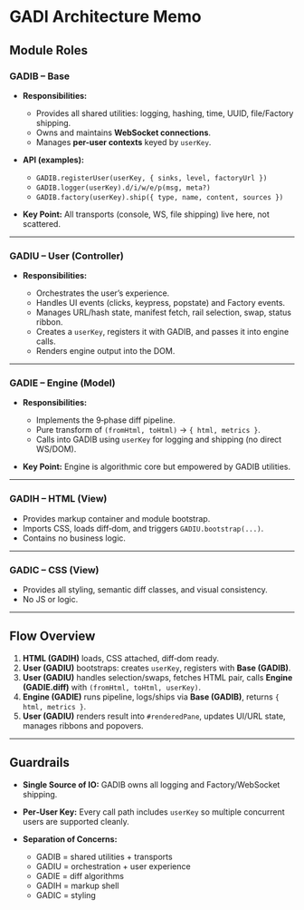 # GADI Architecture Memo

## Module Roles

### **GADIB – Base**

* **Responsibilities:**

    * Provides all shared utilities: logging, hashing, time, UUID, file/Factory shipping.
    * Owns and maintains **WebSocket connections**.
    * Manages **per-user contexts** keyed by `userKey`.
* **API (examples):**

    * `GADIB.registerUser(userKey, { sinks, level, factoryUrl })`
    * `GADIB.logger(userKey).d/i/w/e/p(msg, meta?)`
    * `GADIB.factory(userKey).ship({ type, name, content, sources })`
* **Key Point:** All transports (console, WS, file shipping) live here, not scattered.

---

### **GADIU – User (Controller)**

* **Responsibilities:**

    * Orchestrates the user’s experience.
    * Handles UI events (clicks, keypress, popstate) and Factory events.
    * Manages URL/hash state, manifest fetch, rail selection, swap, status ribbon.
    * Creates a `userKey`, registers it with GADIB, and passes it into engine calls.
    * Renders engine output into the DOM.

---

### **GADIE – Engine (Model)**

* **Responsibilities:**

    * Implements the 9‑phase diff pipeline.
    * Pure transform of `(fromHtml, toHtml)` → `{ html, metrics }`.
    * Calls into GADIB using `userKey` for logging and shipping (no direct WS/DOM).
* **Key Point:** Engine is algorithmic core but empowered by GADIB utilities.

---

### **GADIH – HTML (View)**

* Provides markup container and module bootstrap.
* Imports CSS, loads diff‑dom, and triggers `GADIU.bootstrap(...)`.
* Contains no business logic.

---

### **GADIC – CSS (View)**

* Provides all styling, semantic diff classes, and visual consistency.
* No JS or logic.

---

## Flow Overview

1. **HTML (GADIH)** loads, CSS attached, diff‑dom ready.
2. **User (GADIU)** bootstraps: creates `userKey`, registers with **Base (GADIB)**.
3. **User (GADIU)** handles selection/swaps, fetches HTML pair, calls **Engine (GADIE.diff)** with `(fromHtml, toHtml, userKey)`.
4. **Engine (GADIE)** runs pipeline, logs/ships via **Base (GADIB)**, returns `{ html, metrics }`.
5. **User (GADIU)** renders result into `#renderedPane`, updates UI/URL state, manages ribbons and popovers.

---

## Guardrails

* **Single Source of IO:** GADIB owns all logging and Factory/WebSocket shipping.
* **Per‑User Key:** Every call path includes `userKey` so multiple concurrent users are supported cleanly.
* **Separation of Concerns:**

    * GADIB = shared utilities + transports
    * GADIU = orchestration + user experience
    * GADIE = diff algorithms
    * GADIH = markup shell
    * GADIC = styling

